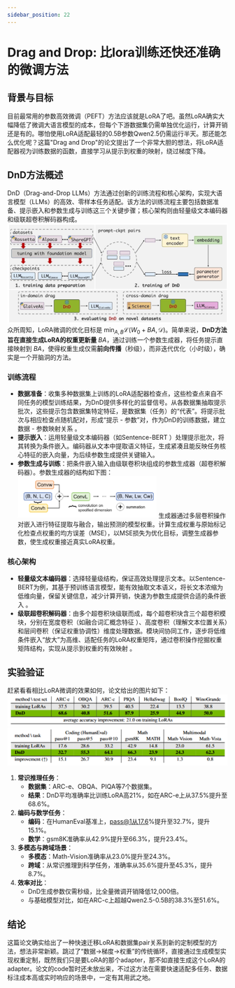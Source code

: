 ```yaml
---
sidebar_position: 22
---
```


# Drag and Drop: 比lora训练还快还准确的微调方法

## 背景与目标
目前最常用的参数高效微调（PEFT）方法应该就是LoRA了吧。虽然LoRA确实大幅降低了微调大语言模型的成本，但每个下游数据集仍需单独优化运行，计算开销还是有的。哪怕使用LoRA适配最轻的0.5B参数Qwen2.5仍需运行半天。那还能怎么优化呢？这篇"Drag and Drop"的论文提出了一个非常大胆的想法，将LoRA适配器视为训练数据的函数，直接学习从提示到权重的映射，绕过梯度下降。

## DnD方法概述
DnD（Drag-and-Drop LLMs）方法通过创新的训练流程和核心架构，实现大语言模型（LLMs）的高效、零样本任务适配。该方法的训练流程主要包括数据准备、提示嵌入和参数生成与训练这三个关键步骤；核心架构则由轻量级文本编码器和级联超卷积解码器构成。
![img](img/Drag_and_drop_overview.jpeg)
众所周知，LoRA微调的优化目标是 $\min_{A,B} \mathcal{L}(W_0 + BA, \mathcal{D})$。简单来说，**DnD方法旨在直接生成LoRA的权重更新量** $BA$，通过训练一个参数生成器，将任务提示直接映射到 $BA$，使得权重生成仅需**前向传播**（秒级），而非迭代优化（小时级），确实是一个开脑洞的方法。
### 训练流程
- **数据准备**：收集多种数据集上训练的LoRA适配器检查点，这些检查点来自不同任务的模型训练结果，为DnD提供多样化的监督信号。从各数据集抽取提示批次，这些提示包含数据集特定特征，是数据集（任务）的“代表”。将提示批次与相应检查点随机配对，形成“提示 - 参数”对，作为DnD的训练数据，建立数据 - 参数映射关系 。
- **提示嵌入**：运用轻量级文本编码器（如Sentence-BERT ）处理提示批次，将其转换为条件嵌入。编码器从文本中提取语义特征，生成紧凑且能反映任务核心特征的嵌入向量，为后续参数生成提供关键输入。
- **参数生成与训练**：把条件嵌入输入由级联卷积块组成的参数生成器（超卷积解码器）。参数生成器的结构如下图：
![img](img/Drag_and_drop_gen_params.png)
生成器通过多层卷积操作对嵌入进行特征提取与融合，输出预测的模型权重。计算生成权重与原始标记化检查点权重的均方误差（MSE），以MSE损失为优化目标，调整生成器参数，使生成权重接近真实LoRA权重。
### 核心架构
- **轻量级文本编码器**：选择轻量级结构，保证高效处理提示文本。以Sentence-BERT为例，其基于预训练语言模型，能有效抽取文本语义，将长文本浓缩为低维向量，保留关键信息，减少计算开销，快速为参数生成提供合适的条件嵌入 。
- **级联超卷积解码器**：由多个超卷积块级联而成，每个超卷积块含三个超卷积模块，分别在宽度卷积（如融合词汇概念特征 ）、高度卷积（理解文本位置关系）和层间卷积（保证权重协调性）维度处理数据。模块间协同工作，逐步将低维条件嵌入“放大”为高维、适配任务的LoRA权重矩阵，通过卷积操作挖掘权重矩阵结构，实现从提示到权重的有效映射 。 

## 实验验证
赶紧看看相比LoRA微调的效果如何，论文给出的图片如下：
![img](img/Drag_and_drop_performance.png)
![img](img/Drag_and_drop_perf.png)
1. **常识推理任务**：
    - **数据集**：ARC-e、OBQA、PIQA等7个数据集。
    - **结果**：DnD平均准确率比训练LoRA高21%，如在ARC-e上从37.5%提升至68.6%。
2. **编码与数学任务**：
    - **编码**：在HumanEval基准上，pass@1从17.6%提升至32.7%，提升15.1%。
    - **数学**：gsm8K准确率从42.9%提升至66.3%，提升23.4%。
3. **多模态与跨域场景**：
    - **多模态**：Math-Vision准确率从23.0%提升至24.3%。
    - **跨域**：从常识推理到科学任务，准确率从35.6%提升至45.3%，提升8.7%。
4. **效率对比**：
    - DnD生成参数仅需秒级，比全量微调开销降低12,000倍。
    - 与基础模型对比，如在ARC-c上超越Qwen2.5-0.5B的38.3%至51.6%。

## 结论
这篇论文确实给出了一种快速迁移LoRA和数据集pair关系到新的定制模型的方法，想法非常新颖。跳过了“数据→梯度→权重”的传统循环，直接通过生成模型实现权重定制，既然我们只是要LoRA的那个adapter，那不如直接生成这个LoRA的adapter。论文的code暂时还未放出来，不过这方法在需要快速适配多任务、数据标注成本高或实时响应的场景中，一定有其用武之地。
